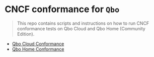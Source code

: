 # CNCF conformance for `Qbo`

> This repo contains scripts and instructions on how to run CNCF conformance tests on Qbo Cloud and Qbo Home (Community Edition).

* [Qbo Cloud Conformance](cloud/README.md)
* [Qbo Home Conformance](home/README.md)
